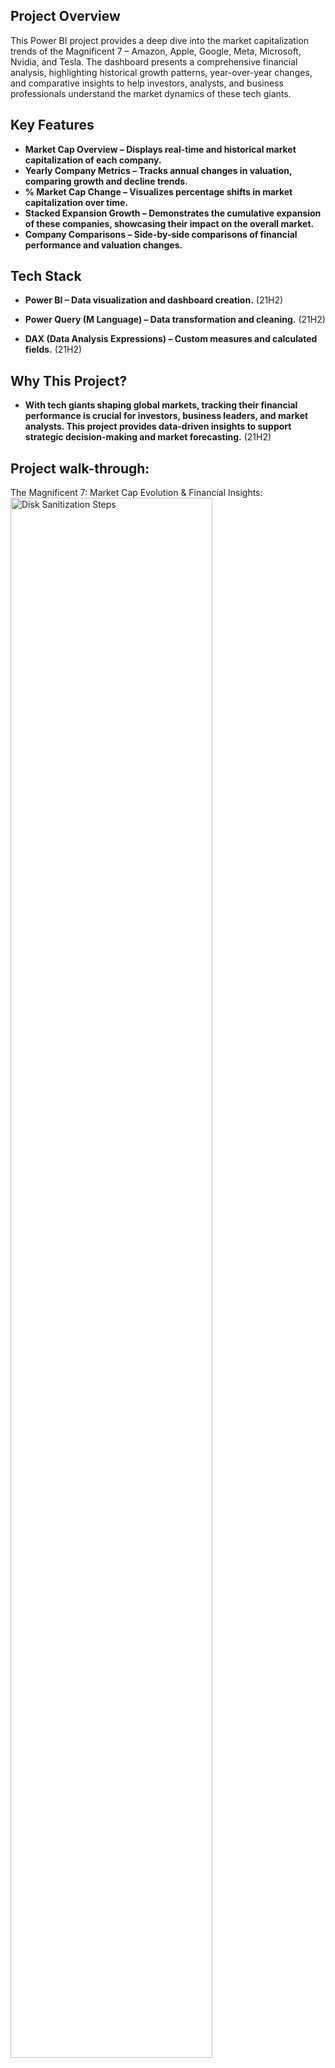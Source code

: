 <h2>Project Overview</h2>
This Power BI project provides a deep dive into the market capitalization trends of the Magnificent 7 – Amazon, Apple, Google, Meta, Microsoft, Nvidia, and Tesla. The dashboard presents a comprehensive financial analysis, highlighting historical growth patterns, year-over-year changes, and comparative insights to help investors, analysts, and business professionals understand the market dynamics of these tech giants.
<br />


<h2>Key Features</h2>

- <b>Market Cap Overview – Displays real-time and historical market capitalization of each company.</b> 
- <b>Yearly Company Metrics – Tracks annual changes in valuation, comparing growth and decline trends.</b>
- <b>% Market Cap Change – Visualizes percentage shifts in market capitalization over time.</b>
- <b>Stacked Expansion Growth – Demonstrates the cumulative expansion of these companies, showcasing their impact on the overall market.</b>
- <b>Company Comparisons – Side-by-side comparisons of financial performance and valuation changes.</b>


<h2>Tech Stack </h2>

- <b>Power BI – Data visualization and dashboard creation.</b> (21H2)

- <b>Power Query (M Language) – Data transformation and cleaning.</b> (21H2)

- <b>DAX (Data Analysis Expressions) – Custom measures and calculated fields.</b> (21H2)


<h2>Why This Project? </h2>

- <b>With tech giants shaping global markets, tracking their financial performance is crucial for investors, business leaders, and market analysts. This project provides data-driven insights to support strategic decision-making and market forecasting.</b> (21H2)

<h2>Project walk-through:</h2>

The Magnificent 7: Market Cap Evolution & Financial Insights: <br/>
<img src="https://i.imgur.com/1ULswwn.png" height="80%" width="80%" alt="Disk Sanitization Steps"/>
<br />
<br />

The Magnificent 7: Market Cap Evolution & Financial Insights in the period of 2000-2004: <br/>
<img src="https://i.imgur.com/2m02XQ2.png" height="80%" width="80%" alt="Disk Sanitization Steps"/>
<br />
<br />

The Magnificent 7: Market Cap Evolution & Financial Insights in the period of 2020-2024: <br/>
<img src="https://i.imgur.com/2m02XQ2.png" height="80%" width="80%" alt="Disk Sanitization Steps"/>
<br />
<br />


<!--
 ```diff
- text in red
+ text in green
! text in orange
# text in gray
@@ text in purple (and bold)@@
```
--!>


